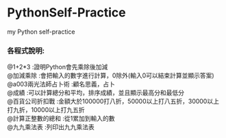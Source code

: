 # PythonSelf-Practice
my Python self-practice<br/>
### 各程式說明:
@1+2*3 :證明Python會先乘除後加減<br/>
@加減乘除 :會把輸入的數字進行計算，0除外(輸入0可以結束計算並顯示答案)<br/>
@a003兩光法師占卜術 :顧名思義，占卜<br/>
@成績 :可以計算總分和平均，排序成績，並且顯示最高分和最低分<br/>
@百貨公司折扣戰 :金額大於100000打八折，50000以上打八五折，30000以上打九折，10000以上打九五折<br/>
@計算正整數的總和 :從1累加到輸入的數<br/>
@九九乘法表 :列印出九九乘法表<br/>
